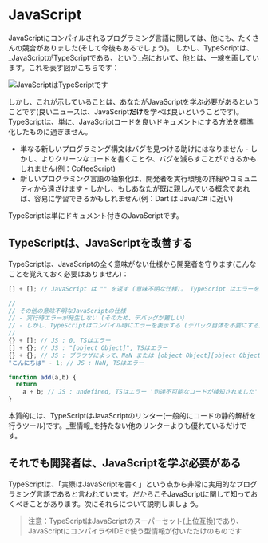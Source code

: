 # JavaScript

JavaScriptにコンパイルされるプログラミング言語に関しては、他にも、たくさんの競合がありました\(そして今後もあるでしょう\)。 しかし、TypeScriptは、_JavaScriptがTypeScriptである、という_点において、他とは、一線を画しています。これを表す図がこちらです：

![JavaScript&#x306F;TypeScript&#x3067;&#x3059;](https://raw.githubusercontent.com/basarat/typescript-book/master/images/venn.png)

しかし、これが示していることは、あなたがJavaScriptを学ぶ必要があるということです\(良いニュースは、JavaScript**だけ**を学べば良いということです\)。TypeScriptは、単に、JavaScriptコードを良いドキュメントにする方法を標準化したものに過ぎません。

* 単なる新しいプログラミング構文はバグを見つける助けにはなりません - しかし、よりクリーンなコードを書くことや、バグを減らすことができるかもしれません\(例：CoffeeScript\)
* 新しいプログラミング言語の抽象化は、開発者を実行環境の詳細やコミュニティから遠ざけます - しかし、もしあなたが既に親しんでいる概念であれば、容易に学習できるかもしれません\(例：Dart は Java/C\# に近い\)

TypeScriptは単にドキュメント付きのJavaScriptです。

## TypeScriptは、JavaScriptを改善する

TypeScriptは、JavaScriptの全く意味がない仕様から開発者を守ります\(こんなことを覚えておく必要はありません\)：

```typescript
[] + []; // JavaScript は "" を返す (意味不明な仕様)。 TypeScript はエラーを表示する

//
// その他の意味不明なJavaScriptの仕様
// - 実行時エラーが発生しない (そのため、デバッグが難しい）
// - しかし、TypeScriptはコンパイル時にエラーを表示する (デバッグ自体を不要にする)
//
{} + []; // JS : 0, TSはエラー
[] + {}; // JS : "[object Object]", TSはエラー
{} + {}; // JS : ブラウザによって、NaN または [object Object][object Object], TSはエラー
"こんにちは" - 1; // JS : NaN, TSはエラー

function add(a,b) {
  return
    a + b; // JS : undefined, TSはエラー '到達不可能なコードが検知されました'
}
```

本質的には、TypeScriptはJavaScriptのリンター\(一般的にコードの静的解析を行うツール\)です。_型情報_を持たない他のリンターよりも優れているだけです。

## それでも開発者は、JavaScriptを学ぶ必要がある

TypeScriptは、「実際はJavaScriptを書く」という点から非常に実用的なプログラミング言語であると言われています。だからこそJavaScriptに関して知っておくべきことがあります。次にそれらについて説明しましょう。

> 注意：TypeScriptはJavaScriptのスーパーセット\(上位互換\)であり、JavaScriptにコンパイラやIDEで使う型情報が付いただけのものです

